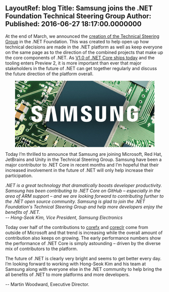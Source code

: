 LayoutRef: blog
Title: Samsung joins the .NET Foundation Technical Steering Group
Author: 
Published: 2016-06-27 18:17:00.0000000
---
<p>At the end of March, we announced the <a href="/blog/2016/03/31/tsg-welcome">creation of the Technical Steering Group</a>&nbsp;in the .NET Foundation. This was created to help open up how technical decisions are made in the .NET platform as well as keep everyone on the same page as to the direction of the combined projects that make up the core components of .NET. As <a href="https://blogs.msdn.microsoft.com/dotnet/2016/06/27/announcing-net-core-1-0/">V1.0 of .NET Core ships today</a>&nbsp;and the tooling enters Preview 2, it is more important than ever that major stakeholders in the future of .NET can get together regularly and discuss the future direction of the platform overall.&nbsp;</p>

<p><img width="442" height="210" alt="" src="assets/posts/samsung.jpg" style="display: block; margin-left: auto; margin-right: auto;" /></p>

<p>Today I&rsquo;m thrilled to announce that Samsung <g class="gr_ gr_52 gr-alert gr_gramm gr_run_anim Grammar multiReplace" id="52" data-gr-id="52">are</g> joining Microsoft, Red Hat, JetBrains and Unity in the Technical Steering Group. Samsung <g class="gr_ gr_53 gr-alert gr_gramm gr_run_anim Grammar multiReplace" id="53" data-gr-id="53">have</g> been a major contributor to .NET Core in recent months and I&rsquo;m hopeful that their increased involvement in the future of .NET will only help increase their participation.</p>

<p><em>.NET is a great technology that dramatically boosts developer productivity. Samsung has been contributing to .NET Core on GitHub &ndash; especially in the area of ARM support &ndash; and we are looking forward to contributing further to the .NET open source community. Samsung is glad to join the .NET Foundation's Technical Steering Group and help more developers enjoy the benefits of .NET.</em><br /><em>-- Hong-Seok Kim, Vice President, Samsung Electronics</em></p>

<p>Today over half of the contributions to <a href="https://github.com/dotnet/corefx"><g class="gr_ gr_50 gr-alert gr_spell gr_run_anim ContextualSpelling ins-del multiReplace" id="50" data-gr-id="50">corefx</g></a>&nbsp;and <a href="https://github.com/dotnet/coreclr"><g class="gr_ gr_51 gr-alert gr_spell gr_run_anim ContextualSpelling ins-del multiReplace" id="51" data-gr-id="51">coreclr</g></a>&nbsp;come from outside of Microsoft and that trend is increasing while the overall amount of contribution also keeps on growing. The early performance numbers show the performance of .NET Core is simply astounding &ndash; driven by the diverse mix of contributors to the platform.</p>

<p>The future of .NET is clearly very bright and seems to get better every day. I&rsquo;m looking forward to working with Hong-Seok Kim and his team at Samsung along with everyone else in the .NET community to help bring <g class="gr_ gr_39 gr-alert gr_gramm gr_run_anim Grammar only-del replaceWithoutSep" id="39" data-gr-id="39">the all</g> benefits of .NET to more platforms and more developers.</p>

<p>-- Martin Woodward, Executive Director.</p>
